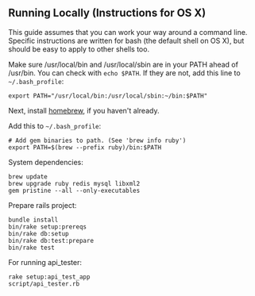 ## Running Locally (Instructions for OS X)

This guide assumes that you can work your way around a command line.  Specific
instructions are written for bash (the default shell on OS X), but should be
easy to apply to other shells too.

Make sure /usr/local/bin and /usr/local/sbin are in your PATH ahead of
/usr/bin.  You can check with `echo $PATH`.  If they are not, add this line to
`~/.bash_profile`:

```
export PATH="/usr/local/bin:/usr/local/sbin:~/bin:$PATH"
```

Next, install [homebrew](http://brew.sh/), if you haven't already.

Add this to `~/.bash_profile`:

	# Add gem binaries to path. (See 'brew info ruby')
	export PATH=$(brew --prefix ruby)/bin:$PATH

System dependencies:

	brew update
	brew upgrade ruby redis mysql libxml2
	gem pristine --all --only-executables

Prepare rails project:

	bundle install
	bin/rake setup:prereqs
	bin/rake db:setup
	bin/rake db:test:prepare
	bin/rake test


For running api_tester:

	rake setup:api_test_app
	script/api_tester.rb

